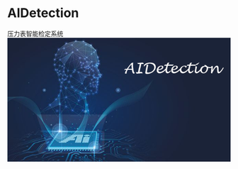 # AIDetection
压力表智能检定系统
![image](https://github.com/RobotvisionLab/AIDetection/blob/master/imgs/profile.png)
